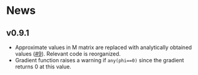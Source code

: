 # News

## v0.9.1

- Approximate values in M matrix are replaced with analytically obtained values ([#9](https://github.com/oguzhanogreden/dcurver/issues/9)). Relevant code is reorganized.
- Gradient function raises a warning if `any(phi==0)` since the gradient returns 0 at this value.
